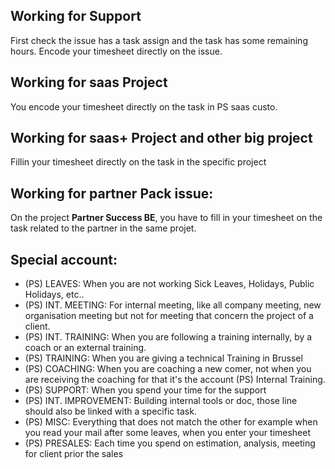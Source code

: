 ## Working for Support
First check the issue has a task assign and the task has some remaining hours.
Encode your timesheet directly on the issue.

## Working for saas Project
You encode your timesheet directly on the task in PS saas custo.

## Working for saas+ Project and other big project
Fillin your timesheet directly on the task in the specific project 

## Working for partner Pack issue: 
On the project **Partner Success BE**, you have to fill in your timesheet on the task related to the partner in the same projet. 

## Special account: 
* (PS) LEAVES: When you are not working Sick Leaves, Holidays, Public Holidays, etc.. 
* (PS) INT. MEETING: For internal meeting, like all company meeting, new organisation meeting but not for meeting that concern the project of a client. 
* (PS) INT. TRAINING: When you are following a training internally, by a coach or an external training.
* (PS) TRAINING: When you are giving a technical Training in Brussel
* (PS) COACHING: When you are coaching a new comer, not when you are receiving the coaching for that it's the account (PS) Internal Training. 
* (PS) SUPPORT: When you spend your time for the support 
* (PS) INT. IMPROVEMENT: Building internal tools or doc, those line should also be linked with a specific task.
* (PS) MISC: Everything that does not match the other for example when you read your mail after some leaves, when you enter your timesheet
* (PS) PRESALES: Each time you spend on estimation, analysis, meeting for client prior the sales 